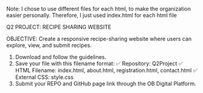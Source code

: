 Note: I chose to use different files for each html, to make the organization easier personally. Therefore, I just used index.html for each html file




Q2 PROJECT: RECIPE SHARING WEBSITE

OBJECTIVE: Create a responsive recipe-sharing website where users can explore, view, and submit recipes.

1. Download and follow the guidelines.
2. Save your file with this filename format:
      ✅ Repository: Q2Project
      ✅ HTML Filename: index.html, about.html, registration.html, contact.html
      ✅ External CSS: style.css
3. Submit your REPO and GitHub page link through the OB Digital Platform.
